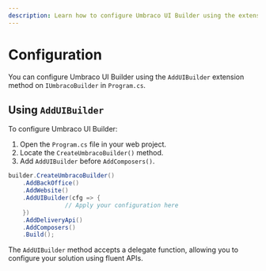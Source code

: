 ```yaml
---
description: Learn how to configure Umbraco UI Builder using the extension method.
---
```


# Configuration

You can configure Umbraco UI Builder using the `AddUIBuilder` extension method on `IUmbracoBuilder` in `Program.cs`.

## Using `AddUIBuilder`

To configure Umbraco UI Builder:

1. Open the `Program.cs` file in your web project.
2. Locate the `CreateUmbracoBuilder()` method.
3. Add `AddUIBuilder` before `AddComposers()`.

```csharp
builder.CreateUmbracoBuilder()
    .AddBackOffice()
    .AddWebsite()
    .AddUIBuilder(cfg => {
                // Apply your configuration here
    })
    .AddDeliveryApi()
    .AddComposers()
    .Build();
```

The `AddUIBuilder` method accepts a delegate function, allowing you to configure your solution using fluent APIs.
